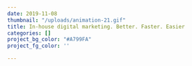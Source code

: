 ```yaml
---
date: 2019-11-08
thumbnail: "/uploads/animation-21.gif"
title: In-house digital marketing. Better. Faster. Easier
categories: []
project_bg_color: "#A799FA"
project_fg_color: ''

---
```

